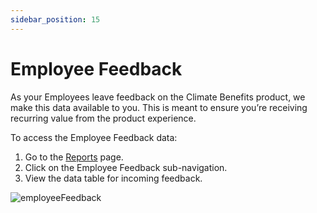 ```yaml
---
sidebar_position: 15
---
```


# Employee Feedback 

As your Employees leave feedback on the Climate Benefits product, we make this data available to you. This is meant to ensure you’re receiving recurring value from the product experience. 

To access the Employee Feedback data:   
1. Go to the [Reports](https://www.app.climatebenefits.com/employer/reports) page. 
2. Click on the Employee Feedback sub-navigation. 
3. View the data table for incoming feedback. 

![employeeFeedback](../../src/assets/employeeFeedback.gif)